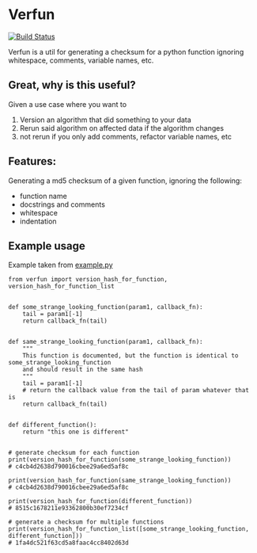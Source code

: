 # Verfun

[![Build Status](https://travis-ci.org/haakondr/verfun.svg?branch=master)](https://travis-ci.org/haakondr/verfun)

Verfun is a util for generating a checksum for a python function ignoring whitespace, comments, variable names, etc.

## Great, why is this useful?

Given a use case where you want to 

1. Version an algorithm that did something to your data
2. Rerun said algorithm on affected data if the algorithm changes
3. not rerun if you only add comments, refactor variable names, etc

## Features:

Generating a md5 checksum of a given function, ignoring the following:

- function name
- docstrings and comments
- whitespace
- indentation

## Example usage
Example taken from [example.py](example.py)

```
from verfun import version_hash_for_function, version_hash_for_function_list


def some_strange_looking_function(param1, callback_fn):
    tail = param1[-1]
    return callback_fn(tail)


def same_strange_looking_function(param1, callback_fn):
    """
    This function is documented, but the function is identical to some_strange_looking_function
    and should result in the same hash
    """
    tail = param1[-1]
    # return the callback value from the tail of param whatever that is
    return callback_fn(tail)


def different_function():
    return "this one is different"


# generate checksum for each function
print(version_hash_for_function(some_strange_looking_function))
# c4cb4d2638d790016cbee29a6ed5af8c

print(version_hash_for_function(same_strange_looking_function))
# c4cb4d2638d790016cbee29a6ed5af8c

print(version_hash_for_function(different_function))
# 8515c1678211e93362800b30ef7234cf

# generate a checksum for multiple functions
print(version_hash_for_function_list([some_strange_looking_function, different_function]))
# 1fa4dc521f63cd5a8faac4cc8402d63d

```

